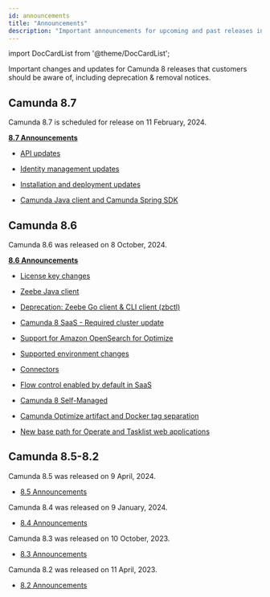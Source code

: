 ```yaml
---
id: announcements
title: "Announcements"
description: "Important announcements for upcoming and past releases including deprecation & removal notices"
---
```


import DocCardList from '@theme/DocCardList';

Important changes and updates for Camunda 8 releases that customers should be aware of, including deprecation & removal notices.

<!-- <DocCardList items={[
  {type:"link", href:"../announcements/announcements-870", label: "Camunda 8.7", docId:"reference/announcements/announcements-870"},
    {type:"link", href:"../announcements/announcements-860", label: "Camunda 8.6", docId:"reference/announcements/announcements-860"},
       {type:"link", href:"../announcements/announcements-850", label: "Camunda 8.5 - 8.2", docId:"reference/announcements/announcements-850"}
]}/> -->

## Camunda 8.7

Camunda 8.7 is scheduled for release on 11 February, 2024.

<div class="double-column-layout">
  <div class="double-column">

**[8.7 Announcements](/reference/announcements/870.md)**

  </div>
  <div class="double-column-2">

- [API updates](/reference/announcements/870.md#api-updates-saasself-managed)
- [Identity management updates](/reference/announcements/870.md#identity-management-updates-saasself-managed)
- [Installation and deployment updates](/reference/announcements/870.md#installation-and-deployment-updates-self-managed)
- [Camunda Java client and Camunda Spring SDK](/reference/announcements/870.md#camunda-java-client-and-camunda-spring-sdk-self-managed)

  </div>
</div>

## Camunda 8.6

Camunda 8.6 was released on 8 October, 2024.

<div class="double-column-layout">
  <div class="double-column">

**[8.6 Announcements](/reference/announcements/860.md)**

  </div>
  <div class="double-column-2">

- [License key changes](/reference/announcements/860.md#license-key-changes)
- [Zeebe Java client](/reference/announcements/860.md#zeebe-java-client)
- [Deprecation: Zeebe Go client & CLI client (zbctl)](/reference/announcements/860.md#deprecation-zeebe-go-client--cli-client-zbctl)
- [Camunda 8 SaaS - Required cluster update](/reference/announcements/860.md#camunda-8-saas---required-cluster-update)
- [Support for Amazon OpenSearch for Optimize](/reference/announcements/860.md#support-for-amazon-opensearch-for-optimize)
- [Supported environment changes](/reference/announcements/860.md#supported-environment-changes-openjdk-elasticsearch-amazon-opensearch)
- [Connectors](/reference/announcements/860.md#connectors)
- [Flow control enabled by default in SaaS](/reference/announcements/860.md#flow-control-enabled-by-default-in-saas)
- [Camunda 8 Self-Managed](/reference/announcements/860.md#camunda-8-self-managed)
- [Camunda Optimize artifact and Docker tag separation](/reference/announcements/860.md#camunda-optimize-artifact-and-docker-tag-separation)
- [New base path for Operate and Tasklist web applications](/reference/announcements/860.md#new-base-path-for-operate-and-tasklist-web-applications)

  </div>
</div>

## Camunda 8.5-8.2

Camunda 8.5 was released on 9 April, 2024.

- [8.5 Announcements](/reference/announcements/850.md#camunda-85)

Camunda 8.4 was released on 9 January, 2024.

- [8.4 Announcements](/reference/announcements/850.md#camunda-84)

Camunda 8.3 was released on 10 October, 2023.

- [8.3 Announcements](/reference/announcements/850.md#camunda-83)

Camunda 8.2 was released on 11 April, 2023.

- [8.2 Announcements](/reference/announcements/850.md#camunda-82)
